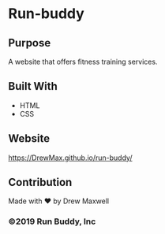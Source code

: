 # Run-buddy

## Purpose
A website that offers fitness training services.

## Built With
* HTML
* CSS

## Website
https://DrewMax.github.io/run-buddy/

## Contribution
Made with ❤️ by Drew Maxwell

### ©️2019 Run Buddy, Inc 
